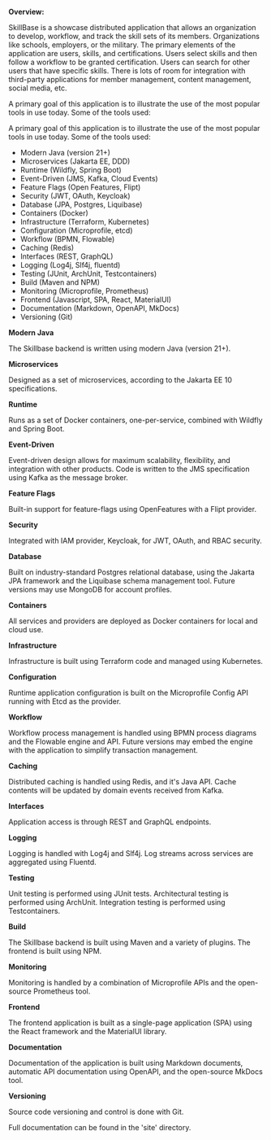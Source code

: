 
**Overview:**

SkillBase is a showcase distributed application that allows an organization to develop, workflow, and track the skill sets of its members. Organizations like schools, employers, or the military. The primary elements of the application are users, skills, and certifications. Users select skills and then follow a workflow to be granted certification. Users can search for other users that have specific skills. There is lots of room for integration with third-party applications for member management, content management, social media, etc.

A primary goal of this application is to illustrate the use of the most popular tools in use today. Some of the tools used:

A primary goal of this application is to illustrate the use of the most popular tools in use today. Some of the tools used:

- Modern Java (version 21+)
- Microservices (Jakarta EE, DDD)
- Runtime (Wildfly, Spring Boot)
- Event-Driven (JMS, Kafka, Cloud Events)
- Feature Flags (Open Features, Flipt)
- Security (JWT, OAuth, Keycloak)
- Database (JPA, Postgres, Liquibase)
- Containers (Docker)
- Infrastructure (Terraform, Kubernetes)
- Configuration (Microprofile, etcd)
- Workflow (BPMN, Flowable)
- Caching (Redis)
- Interfaces (REST, GraphQL)
- Logging (Log4j, Slf4j, fluentd)
- Testing (JUnit, ArchUnit, Testcontainers)
- Build (Maven and NPM)
- Monitoring (Microprofile, Prometheus)
- Frontend (Javascript, SPA, React, MaterialUI)
- Documentation (Markdown, OpenAPI, MkDocs)
- Versioning (Git)

**Modern Java**

The Skillbase backend is written using modern Java (version 21+).

**Microservices**

Designed as a set of microservices, according to the Jakarta EE 10 specifications.

**Runtime**

Runs as a set of Docker containers, one-per-service, combined with Wildfly and Spring Boot.

**Event-Driven**

Event-driven design allows for maximum scalability, flexibility, and integration with other products. Code is written to the JMS specification using Kafka as the message broker.

**Feature Flags**

Built-in support for feature-flags using OpenFeatures with a Flipt provider.

**Security**

Integrated with IAM provider, Keycloak, for JWT, OAuth, and RBAC security.

**Database**

Built on industry-standard Postgres relational database, using the Jakarta JPA framework and the Liquibase schema management tool. Future versions may use MongoDB for account profiles.

**Containers**

All services and providers are deployed as Docker containers for local and cloud use.

**Infrastructure**

Infrastructure is built using Terraform code and managed using Kubernetes.

**Configuration**

Runtime application configuration is built on the Microprofile Config API running with Etcd as the provider.

**Workflow**

Workflow process management is handled using BPMN process diagrams and the Flowable engine and API. Future versions may embed the engine with the application to simplify transaction management.

**Caching**

Distributed caching is handled using Redis, and it's Java API. Cache contents will be updated by domain events received from Kafka.

**Interfaces**

Application access is through REST and GraphQL endpoints.

**Logging**

Logging is handled with Log4j and Slf4j. Log streams across services are aggregated using Fluentd.

**Testing**

Unit testing is performed using JUnit tests. Architectural testing is performed using ArchUnit. Integration testing is performed using Testcontainers.

**Build**

The Skillbase backend is built using Maven and a variety of plugins. The frontend is built using NPM.

**Monitoring**

Monitoring is handled by a combination of Microprofile APIs and the open-source Prometheus tool.

**Frontend**

The frontend application is built as a single-page application (SPA) using the React framework and the MaterialUI library.

**Documentation**

Documentation of the application is built using Markdown documents, automatic API documentation using OpenAPI, and the open-source MkDocs tool.

**Versioning**

Source code versioning and control is done with Git.

Full documentation can be found in the 'site' directory.
